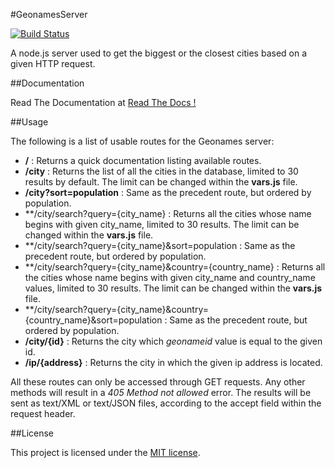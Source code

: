 #GeonamesServer

[![Build Status](https://secure.travis-ci.org/alchemy-fr/GeonamesServer.png?branch=master)](https://travis-ci.org/alchemy-fr/GeonamesServer)

A node.js server used to get the biggest or the closest cities based on a given HTTP request.

##Documentation

Read The Documentation at [Read The Docs !](https://geonames-server.readthedocs.org/)


##Usage

The following is a list of usable routes for the Geonames server:

*  **/** : Returns a quick documentation listing available routes.
*  **/city** : Returns the list of all the cities in the database, limited to 30 results by default. The limit can be changed within the **vars.js** file.
*  **/city?sort=population** : Same as the precedent route, but ordered by population.
*  **/city/search?query={city_name} : Returns all the cities whose name begins with given city_name, limited to 30 results. The limit can be changed within the **vars.js** file.
*  **/city/search?query={city_name}&sort=population : Same as the precedent route, but ordered by population.
*  **/city/search?query={city_name}&country={country_name} : Returns all the cities whose name begins with given city_name and country_name values, limited to 30 results. The limit can be changed within the **vars.js** file.
*  **/city/search?query={city_name}&country={country_name}&sort=population : Same as the precedent route, but ordered by population.
*  **/city/{id}** : Returns the city which *geonameid* value is equal to the given id.
*  **/ip/{address}** : Returns the city in which the given ip address is located.

All these routes can only be accessed through GET requests. Any other methods will result in a *405 Method not allowed* error. The results will be sent as text/XML or text/JSON files, according to the accept field within the request header. 


##License

This project is licensed under the [MIT license](http://opensource.org/licenses/MIT).


